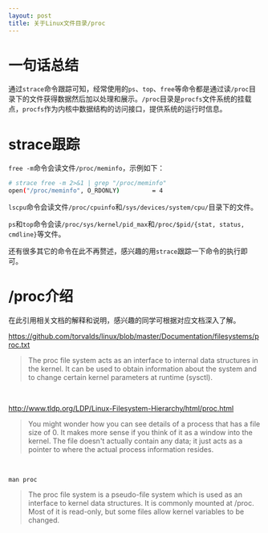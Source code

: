 ```yaml
---
layout: post
title: 关于Linux文件目录/proc
---
```


# 一句话总结
通过`strace`命令跟踪可知，经常使用的`ps`、`top`、`free`等命令都是通过读`/proc`目录下的文件获得数据然后加以处理和展示。`/proc`目录是`procfs`文件系统的挂载点，`procfs`作为内核中数据结构的访问接口，提供系统的运行时信息。

# strace跟踪
`free -m`命令会读文件`/proc/meminfo`，示例如下：

``` bash
# strace free -m 2>&1 | grep "/proc/meminfo"
open("/proc/meminfo", O_RDONLY)         = 4
```

`lscpu`命令会读文件`/proc/cpuinfo`和`/sys/devices/system/cpu/`目录下的文件。

`ps`和`top`命令会读`/proc/sys/kernel/pid_max`和`/proc/$pid/{stat, status, cmdline}`等文件。

还有很多其它的命令在此不再赘述，感兴趣的用`strace`跟踪一下命令的执行即可。



# /proc介绍
在此引用相关文档的解释和说明，感兴趣的同学可根据对应文档深入了解。

<https://github.com/torvalds/linux/blob/master/Documentation/filesystems/proc.txt>

> The proc  file  system acts as an interface to internal data structures in the
kernel. It  can  be  used to obtain information about the system and to change
certain kernel parameters at runtime (sysctl).

&nbsp;

<http://www.tldp.org/LDP/Linux-Filesystem-Hierarchy/html/proc.html>

> You might wonder how you can see details of a process that has a file size of 0. It makes more sense if you think of it as a window into the kernel. The file doesn't actually contain any data; it just acts as a pointer to where the actual process information resides.

&nbsp;

`man proc`

> The proc file system is a pseudo-file system which is used as an interface to kernel data structures. It is commonly mounted at /proc. Most of it is read-only, but some files allow kernel variables to be changed.

